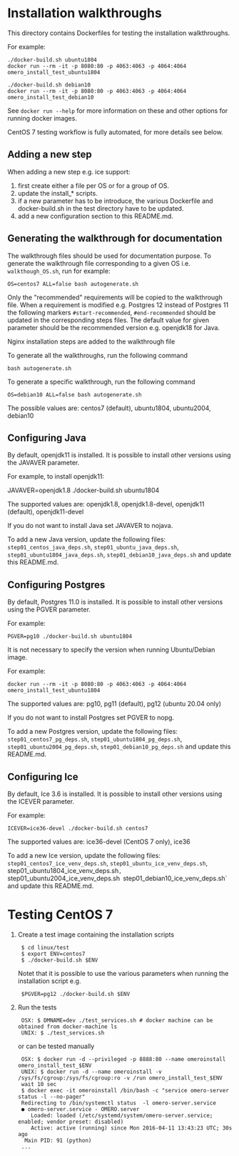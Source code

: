 Installation walkthroughs
=========================

This directory contains Dockerfiles for testing the installation walkthroughs.

For example:

    ./docker-build.sh ubuntu1804
    docker run --rm -it -p 8080:80 -p 4063:4063 -p 4064:4064 omero_install_test_ubuntu1804

    ./docker-build.sh debian10
    docker run --rm -it -p 8080:80 -p 4063:4063 -p 4064:4064 omero_install_test_debian10

See `docker run --help` for more information on these and other options
for running docker images.

CentOS 7 testing workflow is fully automated, for more details see below.


Adding a new step
-----------------

When adding a new step e.g. ice support:
1. first create either a file per OS or for a group of OS.
2. update the install_* scripts.
3. if a new parameter has to be introduce, the various Dockerfile and docker-build.sh in the 
test directory have to be updated.
4. add a new configuration section to this README.md.

Generating the walkthrough for documentation
--------------------------------------------

The walkthrough files should be used for documentation purpose.
To generate the walkthrough file corresponding to a given OS i.e. `walkthough_OS.sh`,
run for example:

    OS=centos7 ALL=false bash autogenerate.sh

Only the "recommended" requirements will be copied to the walkthrough file.
When a requirement is modified e.g. Postgres 12 instead of Postgres 11
the following markers `#start-recommended`, `#end-recommended` should be updated
in the corresponding steps files.
The default value for given parameter should be the recommended version
e.g. openjdk18 for Java.

Nginx installation steps are added to the walkthrough file

To generate all the walkthroughs, run the following command
    
    bash autogenerate.sh

To generate a specific walkthrough, run the following command

    OS=debian10 ALL=false bash autogenerate.sh

The possible values are:
centos7 (default), ubuntu1804, ubuntu2004, debian10

Configuring Java
----------------

By default, openjdk11 is installed.
It is possible to install other versions using the JAVAVER parameter.

For example, to install openjdk11:

JAVAVER=openjdk1.8 ./docker-build.sh ubuntu1804

The supported values are: 
openjdk1.8, openjdk1.8-devel, openjdk11 (default), openjdk11-devel

If you do not want to install Java set JAVAVER to nojava.

To add a new Java version, update the following files: 
`step01_centos_java_deps.sh`, `step01_ubuntu_java_deps.sh`,
`step01_ubuntu1804_java_deps.sh`, `step01_debian10_java_deps.sh`
and update this README.md.

Configuring Postgres
--------------------

By default, Postgres 11.0 is installed.
It is possible to install other versions using the PGVER parameter.

For example:
    
    PGVER=pg10 ./docker-build.sh ubuntu1804
    
It is not necessary to specify the version when running Ubuntu/Debian image.

For example:

    docker run --rm -it -p 8080:80 -p 4063:4063 -p 4064:4064 omero_install_test_ubuntu1804


The supported values are: 
pg10, pg11 (default), pg12 (ubuntu 20.04 only)

If you do not want to install Postgres set PGVER to nopg.

To add a new Postgres version, update the following files: 
`step01_centos7_pg_deps.sh`,
`step01_ubuntu1804_pg_deps.sh`, `step01_ubuntu2004_pg_deps.sh`,
`step01_debian10_pg_deps.sh` and update this README.md.

Configuring Ice
---------------

By default, Ice 3.6 is installed.
It is possible to install other versions using the ICEVER parameter.

For example:

    ICEVER=ice36-devel ./docker-build.sh centos7

The supported values are: 
ice36-devel (CentOS 7 only), ice36

To add a new Ice version, update the following files:
`step01_centos7_ice_venv_deps.sh`, `step01_ubuntu_ice_venv_deps.sh`,
step01_ubuntu1804_ice_venv_deps.sh`, `step01_ubuntu2004_ice_venv_deps.sh`
`step01_debian10_ice_venv_deps.sh`
and update this README.md.


Testing CentOS 7
================

1. Create a test image containing the installation scripts

        $ cd linux/test
        $ export ENV=centos7
        $ ./docker-build.sh $ENV

     Notet that it is possible to use the various parameters when running the installation script e.g.

        $PGVER=pg12 ./docker-build.sh $ENV

2. Run the tests

        OSX: $ DMNAME=dev ./test_services.sh # docker machine can be obtained from docker-machine ls
        UNIX: $ ./test_services.sh

    or can be tested manually

        OSX: $ docker run -d --privileged -p 8888:80 --name omeroinstall omero_install_test_$ENV
        UNIX: $ docker run -d --name omeroinstall -v /sys/fs/cgroup:/sys/fs/cgroup:ro -v /run omero_install_test_$ENV
        wait 10 sec
        $ docker exec -it omeroinstall /bin/bash -c "service omero-server status -l --no-pager"
        Redirecting to /bin/systemctl status  -l omero-server.service
        ● omero-server.service - OMERO.server
           Loaded: loaded (/etc/systemd/system/omero-server.service; enabled; vendor preset: disabled)
           Active: active (running) since Mon 2016-04-11 13:43:23 UTC; 30s ago
         Main PID: 91 (python)
        ...
